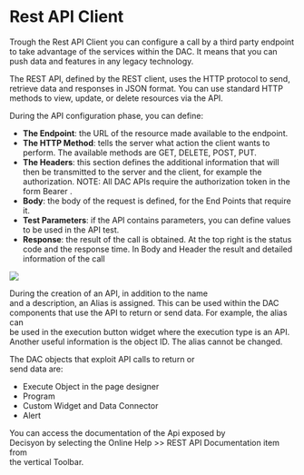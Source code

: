# Rest API Client

Trough the Rest API Client you can configure a call by a third party endpoint to take advantage of the services within the DAC. It means that you can push data and features in any legacy technology.

The REST API, defined by the REST client, uses the HTTP protocol to send, retrieve data and responses in JSON format. You can use standard HTTP methods to view, update, or delete resources via the API.

During the API configuration phase, you can define:

* **The Endpoint**: the URL of the resource made available to the endpoint.
* **The HTTP Method**: tells the server what action the client wants to perform. The available methods are GET, DELETE, POST, PUT.
* **The Headers**: this section defines the additional information that will then be transmitted to the server and the client, for example the authorization. NOTE: All DAC APIs require the authorization token in the form Bearer .
* **Body**: the body of the request is defined, for the End Points that require it.
* **Test Parameters**: if the API contains parameters, you can define values to be used in the API test.
* **Response**: the result of the call is obtained. At the top right is the status code and the response time. In Body and Header the result and detailed information of the call

![](https://dac-docs.s3-us-west-1.amazonaws.com/ImgSito/RunTime/RestAPI/RestApi.png)

During the creation of an API, in addition to the name  
and a description, an Alias is assigned. This can be used within the DAC  
components that use the API to return or send data. For example, the alias can  
be used in the execution button widget where the execution type is an API.  
Another useful information is the object ID. The alias cannot be changed.

The DAC objects that exploit API calls to return or  
send data are:

* Execute Object in the page designer
* Program
* Custom Widget and Data Connector
* Alert

You can access the documentation of the Api exposed by  
Decisyon by selecting the Online Help &gt;&gt; REST API Documentation item from  
the vertical Toolbar.

